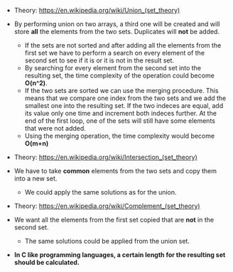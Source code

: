* Theory: https://en.wikipedia.org/wiki/Union_(set_theory)
* By performing union on two arrays, a third one will be created and will store **all** the elements from the two sets. Duplicates will **not** be added.
    - If the sets are not sorted and after adding all the elements from the first set we have to perform a search on every element of the second set to see if it is or it is not in the result set.
    - By searching for every element from the second set into the resulting set, the time complexity of the operation could become **O(n^2)**.
    - If the two sets are sorted we can use the merging procedure. This means that we compare one index from the two sets and we add the smallest one into the resulting set. If the two indeces are equal, add its value only one time and increment both indeces further. At the end of the first loop, one of the sets will still have some elements that were not added.
    - Using the merging operation, the time complexity would become **O(m+n)**

* Theory: https://en.wikipedia.org/wiki/Intersection_(set_theory)
* We have to take **common** elements from the two sets and copy them into a new set.
    - We could apply the same solutions as for the union.

* Theory: https://en.wikipedia.org/wiki/Complement_(set_theory)
* We want all the elements from the first set copied that are **not** in the second set.
    - The same solutions could be applied from the union set.

* **In C like programming languages, a certain length for the resulting set should be calculated.**